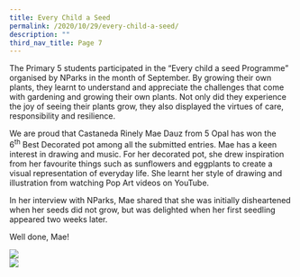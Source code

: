 ```yaml
---
title: Every Child a Seed
permalink: /2020/10/29/every-child-a-seed/
description: ""
third_nav_title: Page 7
---
```

<p>The Primary 5 students participated in the &ldquo;Every child a seed Programme&rdquo; organised by NParks in the month of September. By growing their own plants, they learnt to understand and appreciate the challenges that come with gardening and growing their own plants. Not only did they experience the joy of seeing their plants grow, they also displayed the virtues of care, responsibility and resilience.</p>
<p>We are proud that Castaneda Rinely Mae Dauz from 5 Opal has won the 6<sup>th</sup>&nbsp;Best Decorated pot among all the submitted entries. Mae has a keen interest in drawing and music. For her decorated pot, she drew inspiration from her favourite things such as sunflowers and eggplants to create a visual representation of everyday&nbsp;life. She learnt her style of drawing and illustration from watching Pop Art videos on YouTube.</p>
<p>In her interview with NParks, Mae shared that she was initially disheartened when her seeds did not grow, but was delighted when her first seedling appeared two weeks later.</p>
<p>Well done, Mae!</p>
<img src="/images/ecas1.png"><br>
<img src="/images/ecas2.png">